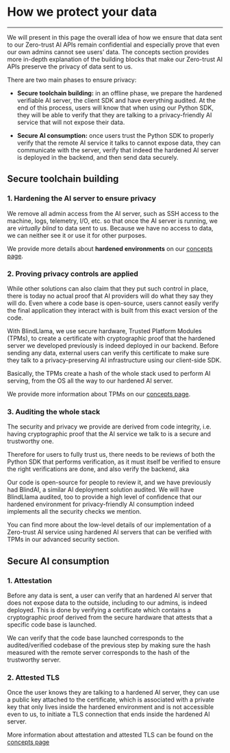 # How we protect your data
________________________________________________________

We will present in this page the overall idea of how we ensure that data sent to our Zero-trust AI APIs remain confidential and especially prove that even our own admins cannot see users’ data. The concepts section provides more in-depth explanation of the building blocks that make our Zero-trust AI APIs preserve the privacy of data sent to us.

There are two main phases to ensure privacy:

+ **Secure toolchain building:** in an offline phase, we prepare the hardened verifiable AI server, the client SDK and have everything audited.
At the end of this process, users will know that when using our Python SDK, they will be able to verify that they are talking to a privacy-friendly AI service that will not expose their data.


+ **Secure AI consumption:** once users trust the Python SDK to properly verify that the remote AI service it talks to cannot expose data, they can communicate with the server, verify that indeed the hardened AI server is deployed in the backend, and then send data securely.

## Secure toolchain building

### 1. Hardening the AI server to ensure privacy

We remove all admin access from the AI server, such as SSH access to the machine, logs, telemetry, I/O, etc. so that once the AI server is running, we are *virtually blind* to data sent to us. Because we have no access to data, we can neither see it or use it for other purposes.

We provide more details about **hardened environments** on our [concepts page](./concepts.md).

### 2. Proving privacy controls are applied

While other solutions can also claim that they put such control in place, there is today no actual proof that AI providers will do what they say they will do. Even where a code base is open-source, users cannot easily verify the final application they interact with is built from this exact version of the code.

With BlindLlama, we use secure hardware, Trusted Platform Modules (TPMs), to create a certificate with cryptographic proof that the hardened server we developed previously is indeed deployed in our backend. Before sending any data, external users can verify this certificate to make sure they talk to a privacy-preserving AI infrastructure using our client-side SDK. 

Basically, the TPMs create a hash of the whole stack used to perform AI serving, from the OS all the way to our hardened AI server. 

We provide more information about TPMs on our [concepts page](./concepts.md).

### 3. Auditing the whole stack

The security and privacy we provide are derived from code integrity, i.e. having cryptographic proof that the AI service we talk to is a secure and trustworthy one.

Therefore for users to fully trust us, there needs to be reviews of both the Python SDK that performs verification, as it must itself be verified to ensure the right verifications are done, and also verify the backend, aka 

Our code is open-source for people to review it, and we have previously had BlindAI, a similar AI deployment solution audited. We will have BlindLlama audited, too to provide a high level of confidence that our hardened environment for privacy-friendly AI consumption indeed implements all the security checks we mention.

You can find more about the low-level details of our implementation of a Zero-trust AI service using hardened AI servers that can be verified with TPMs in our advanced security section.


## Secure AI consumption

### 1. Attestation

Before any data is sent, a user can verify that an hardened AI server that does not expose data to the outside, including to our admins, is indeed deployed.
This is done by verifying a certificate which contains a cryptographic proof derived from the secure hardware that attests that a specific code base is launched.

We can verify that the code base launched corresponds to the audited/verified codebase of the previous step by making sure the hash measured with the remote server corresponds to the hash of the trustworthy server.

### 2. Attested TLS

Once the user knows they are talking to a hardened AI server, they can use a public key attached to the certificate, which is associated with a private key that only lives inside the hardened environment and is not accessible even to us, to initiate a TLS connection that ends inside the hardened AI server.

More information about attestation and attested TLS can be found on the [concepts page](./concepts.md)